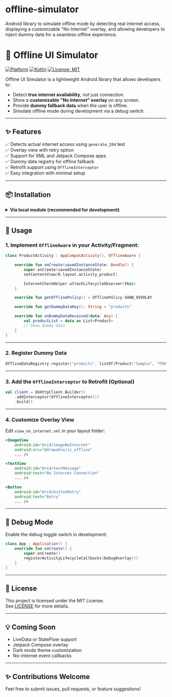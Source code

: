 # offline-simulator
Android library to simulate offline mode by detecting real internet access, displaying a customizable "No Internet" overlay, and allowing developers to inject dummy data for a seamless offline experience.

# 📴 Offline UI Simulator

[![Platform](https://img.shields.io/badge/platform-android-green.svg)](https://developer.android.com)
[![Kotlin](https://img.shields.io/badge/language-kotlin-orange.svg)](https://kotlinlang.org)
[![License: MIT](https://img.shields.io/badge/license-MIT-blue.svg)](LICENSE)

Offline UI Simulator is a lightweight Android library that allows developers to:
- Detect **true internet availability**, not just connection.
- Show a **customizable "No Internet" overlay** on any screen.
- Provide **dummy fallback data** when the user is offline.
- Simulate offline mode during development via a debug switch.

---

## ✨ Features

✅ Detects actual internet access using `generate_204` test  
✅ Overlay view with retry option  
✅ Support for XML and Jetpack Compose apps  
✅ Dummy data registry for offline fallback  
✅ Retrofit support using `OfflineInterceptor`  
✅ Easy integration with minimal setup

---

## 📦 Installation

<details>
<summary><strong>Via local module (recommended for development)</strong></summary>

1. Clone or download this repository.
2. In your app's `settings.gradle.kts`:

```kotlin
include(":offline-ui-core")
project(":offline-ui-core").projectDir = File("../OfflineUiSimulator/offline-ui-core")
```

3. In `app/build.gradle.kts`:

```kotlin
dependencies {
    implementation(project(":offline-ui-core"))
}
```

</details>

---

## 🚀 Usage

### 1. Implement `OfflineAware` in your Activity/Fragment:

```kotlin
class ProductActivity : AppCompatActivity(), OfflineAware {

    override fun onCreate(savedInstanceState: Bundle?) {
        super.onCreate(savedInstanceState)
        setContentView(R.layout.activity_product)

        InternetCheckHelper.attachLifecycleObserver(this)
    }

    override fun getOfflinePolicy() = OfflinePolicy.SHOW_OVERLAY

    override fun getDummyDataKey(): String = "products"

    override fun onDummyDataReceived(data: Any) {
        val productList = data as List<Product>
        // Show dummy data
    }
}
```

---

### 2. Register Dummy Data

```kotlin
OfflineDataRegistry.register("products", listOf(Product("Sample", "₹99")))
```

---

### 3. Add the `OfflineInterceptor` to Retrofit (Optional)

```kotlin
val client = OkHttpClient.Builder()
    .addInterceptor(OfflineInterceptor())
    .build()
```

---

### 4. Customize Overlay View

Edit `view_no_internet.xml` in your layout folder:

```xml
<ImageView
    android:id="@+id/imageNoInternet"
    android:src="@drawable/ic_offline"
    ... />

<TextView
    android:id="@+id/textMessage"
    android:text="No Internet Connection"
    ... />

<Button
    android:id="@+id/buttonRetry"
    android:text="Retry"
    ... />
```

---

## 🧪 Debug Mode

Enable the debug toggle switch in development:

```kotlin
class App : Application() {
    override fun onCreate() {
        super.onCreate()
        registerActivityLifecycleCallbacks(DebugOverlay())
    }
}
```

---

## 📄 License

This project is licensed under the MIT License.  
See [LICENSE](LICENSE) for more details.

---

## 💡 Coming Soon

- LiveData or StateFlow support  
- Jetpack Compose overlay  
- Dark mode theme customization  
- No-internet event callbacks

---

## ✨ Contributions Welcome

Feel free to submit issues, pull requests, or feature suggestions!

